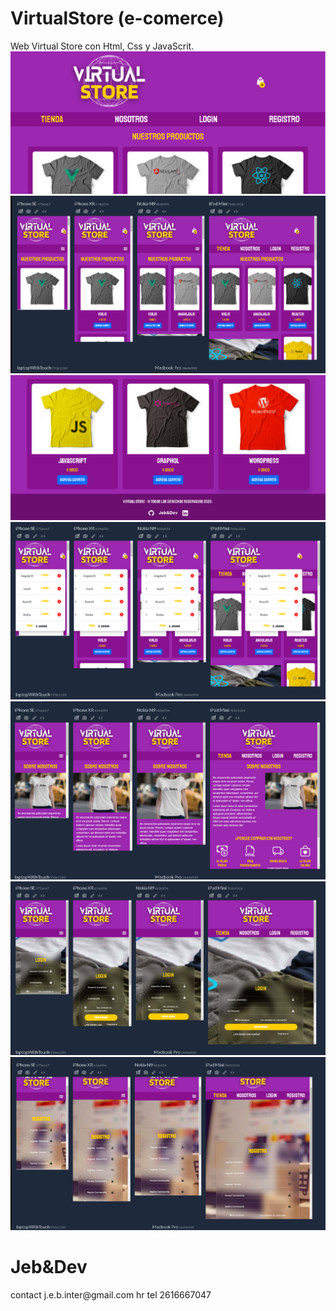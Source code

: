 # VirtualStore (e-comerce)
Web Virtual Store con Html, Css y JavaScrit.
![](image/virtualstore.png)
![](image/virtualstore2.png)
![](image/virtualstore3.png)
![](image/virtualstore5.png)
![](image/virtualstore6.png)
![](image/virtualstore7.png)
![](image/virtualstore8.png)

<h1>Jeb&Dev</h1>
contact j.e.b.inter@gmail.com hr
tel 2616667047
